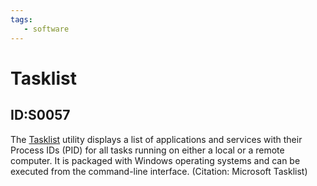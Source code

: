 ```yaml
---
tags:
   - software
---
```

# Tasklist
## ID:S0057
The [Tasklist](/mitre/software/S0057) utility displays a list of applications and services with their Process IDs (PID) for all tasks running on either a local or a remote computer. It is packaged with Windows operating systems and can be executed from the command-line interface. (Citation: Microsoft Tasklist)
